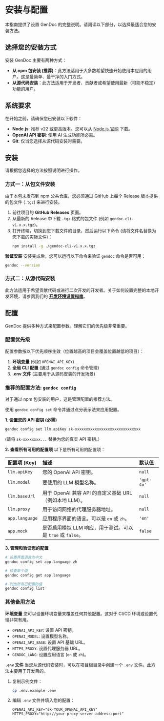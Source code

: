 # 安装与配置

本指南提供了设置 GenDoc 的完整说明。请阅读以下部分，以选择最适合您的安装方法。

## 选择您的安装方式

安装 GenDoc 主要有两种方式：

-   **从 npm 包安装 (推荐)**：此方法适用于大多数希望快速开始使用本应用的用户。这是最简单、最干净的入门方式。
-   **从源代码安装**：此方法适用于开发者、贡献者或希望使用最新（可能不稳定）功能的用户。

## 系统要求

在开始之前，请确保您已安装以下软件：

-   **Node.js**: 推荐 v22 或更高版本。您可以从 [Node.js 官网](https://nodejs.org/) 下载。
-   **OpenAI API 密钥**: 使用 AI 生成功能所必需。
-   **Git**: 仅当您选择从源代码安装时需要。

## 安装

请根据您选择的方法按照说明进行操作。

### 方式一：从包文件安装

由于本包未发布到 npm 公共仓库，您必须通过 GitHub 上每个 Release 版本提供的包文件 (`.tgz`) 来进行安装。

1.  前往项目的 **GitHub Releases** 页面。
2.  从最新的 Release 中下载 `.tgz` 格式的包文件 (例如 `gendoc-cli-v1.x.x.tgz`)。
3.  打开终端，切换到您下载文件的目录，然后运行以下命令 (请将文件名替换为您下载的实际文件)：
    ```bash
    npm install -g ./gendoc-cli-v1.x.x.tgz
    ```

**验证安装**
安装完成后，您可以运行以下命令来验证 `gendoc` 命令是否可用：
```bash
gendoc --version
```

### 方式二：从源代码安装

此方法适用于希望贡献代码或进行二次开发的开发者。关于如何设置完整的本地开发环境，请参阅我们的 **[开发环境设置指南](./development-setup.md)**。


## 配置

GenDoc 提供多种方式来配置参数。理解它们的优先级非常重要。

### 配置优先级

配置参数按以下优先顺序生效（位置越高的项目会覆盖位置越低的项目）：

1.  **环境变量** (例如 `OPENAI_API_KEY`)
2.  **全局 CLI 配置** (通过 `gendoc config` 命令管理)
3.  **.env 文件** (主要用于从源码安装的开发场景)

### 推荐的配置方法: `gendoc config`

对于通过 npm 包安装的用户，这是管理配置的推荐方法。

使用 `gendoc config set` 命令并通过点分表示法来应用配置。

**1. 设置您的 API 密钥 (必需)**
```bash
gendoc config set llm.apiKey sk-xxxxxxxxxxxxxxxxxxxxxxxxxxxxxx
```
(请将 `sk-xxxxxxxx...` 替换为您的真实 API 密钥。)

**2. 查看所有可用的配置项**
以下是所有可用的配置项：

| 配置项 (Key) | 描述 | 默认值 |
| :--- | :--- | :--- |
| `llm.apiKey` | 您的 OpenAI API 密钥。 | `null` |
| `llm.model` | 要使用的 LLM 模型名称。 | `'gpt-4o'` |
| `llm.baseUrl` | 用于 OpenAI 兼容 API 的自定义基础 URL（例如本地 LLM）。 | `null` |
| `llm.proxy` | 用于访问网络的代理服务器地址。 | `null` |
| `app.language` | 应用程序界面的语言。可以是 `en` 或 `zh`。 | `'en'` |
| `app.mock` | 是否启用模拟 LLM 响应，用于测试。可以是 `true` 或 `false`。 | `false` |

**3. 管理和验证您的配置**
```bash
# 设置界面语言为中文
gendoc config set app.language zh

# 检查单个值
gendoc config get app.language

# 列出所有已配置的值
gendoc config list
```

### 其他备用方法

**环境变量**
您可以设置环境变量来覆盖任何其他配置。这对于 CI/CD 环境或设置代理非常有用。

-   `OPENAI_API_KEY`: 设置 API 密钥。
-   `OPENAI_MODEL`: 设置模型名称。
-   `OPENAI_API_BASE`: 设置 API 基础 URL。
-   `HTTPS_PROXY`: 设置代理服务器 URL。
-   `GENDOC_LANG`: 设置应用语言 (`en` 或 `zh`)。

**`.env` 文件**
当您从源代码安装时，可以在项目根目录中创建一个 `.env` 文件。此方法主要用于开发目的。

1.  复制示例文件：
    ```bash
    cp .env.example .env
    ```
2.  编辑 `.env` 文件并填入您的配置：
    ```env
    OPENAI_API_KEY="sk-YOUR_OPENAI_API_KEY"
    HTTPS_PROXY="http://your-proxy-server-address:port"
    ```